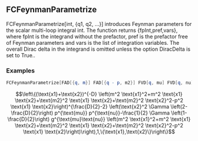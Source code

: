 ##  FCFeynmanParametrize 

FCFeynmanParametrize[int, {q1, q2, ...}] introduces Feynman parameters for the scalar multi-loop integral int. The function returns {fpInt,pref,vars}, where fpInt is the integrand without the prefactor, pref is the prefactor free of Feynman parameters and vars is the list of integration variables. The overall Dirac delta in the integrand is omitted unless the option DiracDelta is set to True..

###  Examples 

```mathematica
FCFeynmanParametrize[FAD[{q, m}] FAD[{q - p, m2}] FVD[q, mu] FVD[q, nu], {q}, Names -> x, Indexed -> False, FCE -> True]
```

$$\left\{(\text{x1}+\text{x2})^{-D} \left(m^2 \text{x1}^2+m^2 \text{x1} \text{x2}+\text{m2}^2 \text{x1} \text{x2}+\text{m2}^2 \text{x2}^2-p^2 \text{x1} \text{x2}\right)^{\frac{D}{2}-2} \left(\text{x2}^2 \Gamma \left(2-\frac{D}{2}\right) p^{\text{mu}} p^{\text{nu}}-\frac{1}{2} \Gamma \left(1-\frac{D}{2}\right) g^{\text{mu}\text{nu}} \left(m^2 \text{x1}^2+m^2 \text{x1} \text{x2}+\text{m2}^2 \text{x1} \text{x2}+\text{m2}^2 \text{x2}^2-p^2 \text{x1} \text{x2}\right)\right),1,\{\text{x1},\text{x2}\}\right\}$$